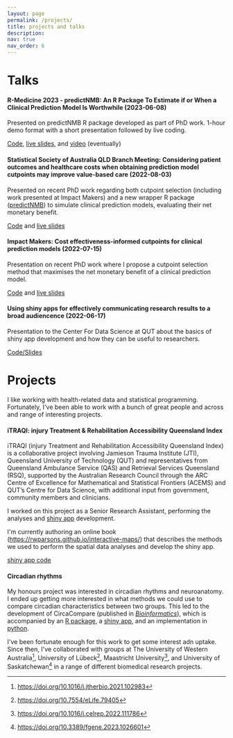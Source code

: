 ```yaml
---
layout: page
permalink: /projects/
title: projects and talks
description: 
nav: true
nav_order: 6
---
```


# Talks

#### R-Medicine 2023 - predictNMB: An R Package To Estimate if or When a Clinical Prediction Model Is Worthwhile (2023-06-08)

Presented on predictNMB R package developed as part of PhD work. 1-hour demo format with a short presentation followed by live coding.

[Code](https://github.com/RWParsons/rmed2023-predictNMB), [live slides](https://rwparsons.github.io/rmed2023-predictNMB), and [video](https://www.youtube.com/@RConsortium/videos) (eventually)

#### Statistical Society of Australia QLD Branch Meeting: Considering patient outcomes and healthcare costs when obtaining prediction model cutpoints may improve value-based care (2022-08-03)

Presented on recent PhD work regarding both cutpoint selection (including work presented at Impact Makers) and a new wrapper R package ([predictNMB](https://github.com/RWParsons/predictNMB)) to simulate clinical prediction models, evaluating their net monetary benefit.

[Code](https://github.com/RWParsons/ssa-qld-talk-august22) and [live slides](https://aushsi.shinyapps.io/ssa-qld-presentation-aug22/)

#### Impact Makers: Cost effectiveness-informed cutpoints for clinical prediction models (2022-07-15)

Presentation on recent PhD work where I propose a cutpoint selection method that maximises the net monetary benefit of a clinical prediction model.

[Code](https://github.com/RWParsons/im-2022-presentation) and [live slides](https://aushsi.shinyapps.io/im-22-presentation/)

#### Using shiny apps for effectively communicating research results to a broad audiencence (2022-06-17)

Presentation to the Center For Data Science at QUT about the basics of shiny app development and how they can be useful to researchers.

[Code/Slides](https://github.com/RWParsons/shiny-demo)

# Projects

I like working with health-related data and statistical programming. Fortunately, I've been able to work with a bunch of great people and across and range of interesting projects.

#### iTRAQI: injury Treatment & Rehabilitation Accessibility Queensland Index

iTRAQI (injury Treatment and Rehabilitation Accessibility Queensland Index) is a collaborative project involving Jamieson Trauma Institute (JTI), Queensland University of Technology (QUT) and representatives from Queensland Ambulance Service (QAS) and Retrieval Services Queensland (RSQ), supported by the Australian Research Council through the ARC Centre of Excellence for Mathematical and Statistical Frontiers (ACEMS) and QUT’s Centre for Data Science, with additional input from government, community members and clinicians.

I worked on this project as a Senior Research Assistant, performing the analyses and [shiny app](https://access.healthequity.link/) development.

I'm currently authoring an online book (<https://rwparsons.github.io/interactive-maps/>) that describes the methods we used to perform the spatial data analyses and develop the shiny app.

[shiny app code](https://github.com/RWParsons/iTRAQI_app)

#### Circadian rhythms

My honours project was interested in circadian rhythms and neuroanatomy. I ended up getting more interested in what methods we could use to compare circadian characteristics between two groups. This led to the development of CircaCompare (published in *[Bioinformatics](https://doi.org/10.1093/bioinformatics/btz730)*), which is accompanied by an [R package](https://cran.r-project.org/web/packages/circacompare/index.html), a [shiny app](https://rwparsons.shinyapps.io/circacompare/), and an implementation in [python](https://github.com/RWParsons/circacompare_py).

I've been fortunate enough for this work to get some interest adn uptake. Since then, I've collaborated with groups at The University of Western Australia[^1], University of Lübeck[^2], Maastricht University[^3], and University of Saskatchewan[^4] in a range of different biomedical research projects.

[^1]: <https://doi.org/10.1016/j.jtherbio.2021.102983>
[^2]: <https://doi.org/10.7554/eLife.79405>
[^3]: <https://doi.org/10.1016/j.celrep.2022.111786>
[^4]: <https://doi.org/10.3389/fgene.2023.1026601>
